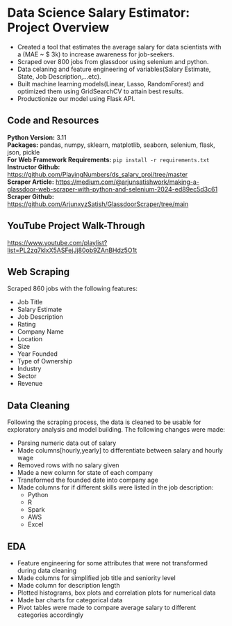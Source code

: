 # Data Science Salary Estimator: Project Overview
* Created a tool that estimates the average salary for data scientists with a (MAE ~ $ 3k) to increase awareness for job-seekers.
* Scraped over 800 jobs from glassdoor using selenium and python.
* Data celaning and feature engineering of variables(Salary Estimate, State, Job Description,...etc).
* Built machine learning models(Linear, Lasso, RandomForest) and optimized them using GridSearchCV to attain best results.
* Productionize our model using Flask API.

## Code and Resources
**Python Version:** 3.11                                                                                                                                                                                                                         
**Packages:** pandas, numpy, sklearn, matplotlib, seaborn, selenium, flask, json, pickle                                                                                                                                                         
**For Web Framework Requirements:** ```pip install -r requirements.txt```                                                                                                                                                                        
**Instructor Github:** https://github.com/PlayingNumbers/ds_salary_proj/tree/master                                                                                                                                                             
**Scraper Article:** https://medium.com/@arjunsatishwork/making-a-glassdoor-web-scraper-with-python-and-selenium-2024-ed89ec5d3c61                                                                                                               
**Scraper Github:** https://github.com/ArjunxyzSatish/GlassdoorScraper/tree/main

## YouTube Project Walk-Through
https://www.youtube.com/playlist?list=PL2zq7klxX5ASFejJj80ob9ZAnBHdz5O1t                                                                                                                                                                 

## Web Scraping
Scraped 860 jobs with the following features:
* Job Title
* Salary Estimate
* Job Description
* Rating
* Company Name
* Location
* Size
* Year Founded
* Type of Ownership
* Industry
* Sector
* Revenue

## Data Cleaning
Following the scraping process, the data is cleaned to be usable for exploratory analysis and model building. The following changes were made:
* Parsing numeric data out of salary
* Made columns[hourly,yearly] to differentiate between salary and hourly wage
* Removed rows with no salary given
* Made a new column for state of each company
* Transformed the founded date into company age
* Made columns for if different skills were listed in the job description:
   * Python
   * R
   * Spark
   * AWS
   * Excel

## EDA
* Feature engineering for some attributes that were not transformed during data cleaning
 * Made columns for simplified job title and seniority level
 * Made column for description length
* Plotted histograms, box plots and correlation plots for numerical data
* Made bar charts for categorical data
* Pivot tables were made to compare average salary to different categories accordingly







